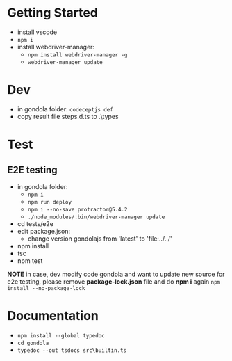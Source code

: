 
# Getting Started
- install vscode
- `npm i`
- install webdriver-manager:
    + `npm install webdriver-manager -g`
    + `webdriver-manager update`

# Dev
+ in gondola folder: `codeceptjs def`
+ copy result file steps.d.ts to .\types

# Test

## E2E testing
- in gondola folder:
    + `npm i`
    + `npm run deploy`
    + `npm i --no-save protractor@5.4.2`
    + `./node_modules/.bin/webdriver-manager update`
- cd tests/e2e
- edit package.json:
    + change version gondolajs from 'latest' to 'file:../../'
- npm install
- tsc
- npm test


**NOTE**
in case, dev modify code gondola and want to update new source for e2e testing, please remove **package-lock.json** file and do **npm i** again
    `npm install --no-package-lock`

# Documentation
+ `npm install --global typedoc`
+ `cd gondola`
+ `typedoc --out tsdocs src\builtin.ts`